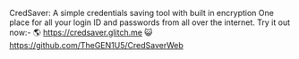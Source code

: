 CredSaver: A simple credentials saving tool with built in encryption
One place for all your login ID and passwords from all over the internet. Try it out now:-
🌎 https://credsaver.glitch.me
😺https://github.com/TheGEN1U5/CredSaverWeb
